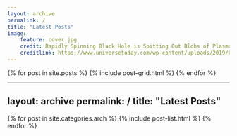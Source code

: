```yaml
---
layout: archive
permalink: /
title: "Latest Posts"
image: 
    feature: cover.jpg
    credit: Rapidly Spinning Black Hole is Spitting Out Blobs of Plasma
    creditlink: https://www.universetoday.com/wp-content/uploads/2019/04/BH-Plasma-Blobs-580x326.png
---
```


<div class="tiles">
{% for post in site.posts %}
	{% include post-grid.html %}
{% endfor %}
</div><!-- /.tiles -->

---
layout: archive
permalink: /
title: "Latest Posts"
---

<div class="tiles">
{% for post in site.categories.arch %}
	{% include post-list.html %}
{% endfor %}
</div><!-- /.tiles -->
